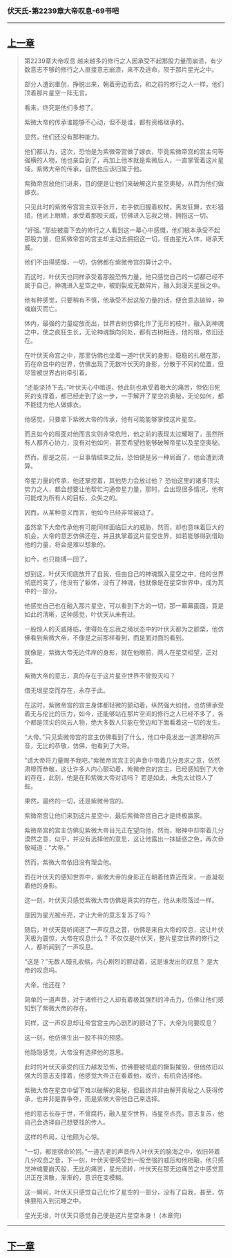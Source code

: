 ### 伏天氏-第2239章大帝叹息-69书吧

--------
[上一章](./3fa3f18c02289f555c9be235fb53400d.md)
--------


>
>
>
>第2239章大帝叹息
>越来越多的修行之人因承受不起那股力量而崩溃，有少数意志不够的修行之人直接意志崩溃，来不及逃命，陨于那片星光之中。
>
>部分人遭到重创，挣脱出来，朝着旁边而去，和之前的修行之人一样，他们顶着那片星空一阵无言。
>
>看来，终究是他们多想了。
>
>紫微大帝的传承谁能够不心动，但不是谁，都有资格继承的。
>
>显然，他们还没有那种能力。
>
>他们都认为，这次，恐怕是为紫微帝宫做了嫁衣，毕竟紫微帝宫的宫主何等强横的人物，他也亲自到了，再加上他本就是紫微后人，一直掌管着这片星域，紫微大帝的传承，自然也应该归属于他。
>
>紫微帝宫放他们进来，目的便是让他们来破解这片星空奥秘，从而为他们做嫁衣。
>
>只见此时的紫微帝宫宫主双手张开，右手依旧握着权杖，黑发狂舞，衣衫猎猎，他闭上眼睛，承受着那股天威，仿佛进入忘我之境，拥抱这一切。
>
>“好强。”那些被震下去的修行之人看到这一幕心中感慨，他们根本承受不起那股力量，但紫微帝宫的宫主却主动去拥抱这一切，任由星光入体，继承天威。
>
>他们不由得感慨，一切，仿佛都在紫微帝宫的算计之中。
>
>而这时，叶伏天也同样承受着那股恐怖力量，他只感觉自己的一切都已经不属于自己，神魂进入星空之中，被割裂成无数碎片，融入到漫天星辰之中。
>
>他有种感觉，只要稍有不慎，他承受不起这股力量的话，便会意志破碎，神魂崩灭而亡。
>
>体内，最强的力量绽放而出，世界古树仿佛化作了无形的枝叶，融入到神魂之中，使之疯狂生长，无论神魂飘向何处，都有古树相连，他的根，依旧还在。
>
>在叶伏天命宫之中，那里仿佛也坐着一道叶伏天的身影，稳稳的扎根在那，而在命宫中的世界，仿佛出现了无数叶伏天的身影，分散于不同的位置，但尽皆被世界古树牵引着。
>
>“还能坚持下去。”叶伏天心中暗道，他此刻也承受着极大的痛苦，但依旧死死的支撑着，都已经走到了这一步，一手解开了星空的奥秘，无论如何，都不能徒为他人做嫁衣。
>
>他感觉，只要拿下紫微大帝的传承，他有可能能够掌控这片星空。
>
>而且如今的局面对他而言实则非常危险，他之前的表现太过耀眼了，虽然所有人都齐心协力，没有对他如何，甚至希望他能够破解帝星以及星空奥秘。
>
>然而，那是之前，一旦事情结束之后，恐怕便是另一种局面了，他会遭到清算。
>
>帝星力量的传承，他还掌控着，其他势力会放过他？
>恐怕这里的诸多顶尖势力之人，都会想要让他帮忙沟通帝星力量，那时，会出现很多情况，他有可能成为所有人的目标，众矢之的。
>
>因而，从某种意义而言，他如今已经非常被动了。
>
>虽然拿下大帝传承他有可能同样面临巨大的威胁，然而，却也意味着巨大的机会，大帝的意志仿佛还在，并且执掌着这片星空世界，如若能够得到借助他的力量，将会是难以想象的。
>
>如今，也只能搏一回了。
>
>想到这，叶伏天彻底放开了自我，任由自己的神魂飘入星空之中，他的世界彻底的变了，他没有了躯体，没有了神魂，他就像是在星空世界中，成为其中的一部分。
>
>他感觉自己也在融入那片星空，可以看到下方的一切，那一幕幕画面，竟是如此的清晰，这种感觉，叶伏天从未有过。
>
>一股惊人的天威降临，使得处在忘我之境状态中的叶伏天都为之颤栗，他仿佛看到紫微大帝，不像是之前那样看到，而是面对面的看到。
>
>就像是，紫微大帝无边伟岸的身影，就在他眼前，两人在星空相望，正对面。
>
>紫微大帝的意志，真的存在于这片星空世界不曾毁灭吗？
>
>借无垠星空而存在，永存于此。
>
>在这时，紫微帝宫的宫主身体都轻微的颤动着，纵然强大如他，也仿佛承受着无与伦比的压力，如今，还能够站在那片空间的修行之人已经不多了，各个都是顶尖的风云人物，绝大多数人只能在旁边和下面看着这一切的发生。
>
>“大帝。”只见紫微帝宫的宫主仿佛看到了什么，他口中竟发出一道肃穆的声音，无比的恭敬，仿佛，他看到了大帝。
>
>“请大帝将力量赐予我吧。”紫微帝宫宫主的声音中带着几分恳求之意，依然肃穆而恭敬，这让许多人内心颤动着，紫微帝宫的宫主，已经感知到了大帝的存在，此刻，他是在和紫微大帝对话吗？
>若是如此，未免太过惊人了些。
>
>果然，最终的一切，还是紫微帝宫的。
>
>紫微帝宫让他们来到这片星空中，最后紫微帝宫自己才是终极赢家。
>
>紫微帝宫的宫主仿佛见紫微大帝目光正在望向他，然而，眼神中却带着几分漠然之意，似乎，并没有选择他的意思，这让他露出一抹疑惑之色，再次恭敬喊道：“大帝。”
>
>然而，紫微大帝依旧没有理会他。
>
>而在叶伏天的感知世界中，紫微大帝的身影正在朝着他靠近而来，一直凝视着他的身影。
>
>这一刻，叶伏天只感觉紫微大帝仿佛是真实的存在，他从未陨落过一样。
>
>是因为星光被点亮，才让大帝的意志复苏了吗？
>
>随后，叶伏天竟听闻道了一声叹息之音，仿佛是来自大帝的叹息，这让叶伏天极为震惊，大帝在叹息什么？
>不仅仅是叶伏天，整片星空世界的修行之人，都听闻到了一声叹息。
>
>“这是？”无数人瞳孔收缩，内心剧烈的颤动着，这是谁发出的叹息？
>是大帝的叹息吗。
>
>大帝，他还在？
>
>简单的一道声音，对于诸修行之人却有着极其强烈的冲击力，仿佛让他们感知到了紫微大帝的存在。
>
>同样，这一声叹息却让帝宫宫主内心剧烈的颤动了下，大帝为何要叹息？
>
>这一刻，他仿佛生出一股不祥的预感。
>
>他隐隐感觉，大帝没有选择他的意思。
>
>此时的叶伏天承受的压力越发恐怖，仿佛要被彻底的撕裂摧毁，但他依旧以强大的意志支撑着，他感觉大帝正在看着他，或许，有机会选择他。
>
>紫微大帝在星空中留下难以破解的奥秘，但最终并非由解开奥秘之人获得传承，也并非是靠争夺，而是紫微大帝他自己来选择。
>
>他的意志长存于世，不曾腐朽，融入星空世界，当星空点亮，意志复苏，他自己会选择自己想要找的传人。
>
>这样的布局，让他颇为心惊。
>
>“一切，都是宿命轮回。”一道古老的声音传入叶伏天的脑海之中，依旧带着几分叹息之音，下一刻，叶伏天便感受到一股至强的威压和他相融，他只感觉神魂要崩灭般，无比的痛苦，星光流转，叶伏天在那无边痛苦之中感觉意识正在涣散，渐渐的，意识在变模糊。
>
>这一瞬间，叶伏天只感觉自己化作了星空的一部分，没有了自我，甚至，仿佛要陷入到沉睡之中。
>
>星光无垠，叶伏天只感觉自己便是这片星空本身！
>(本章完)
>
>

--------
[下一章](./c2282a6718cd691fcc45fa30a69348d8.md)
--------
